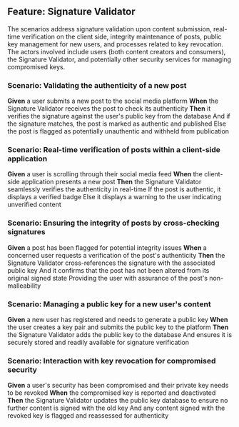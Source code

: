 ## Feature: Signature Validator
The scenarios address signature validation upon content submission, real-time verification on the client side, integrity maintenance of posts, public key management for new users, and processes related to key revocation. The actors involved include users (both content creators and consumers), the Signature Validator, and potentially other security services for managing compromised keys.

### Scenario: Validating the authenticity of a new post
**Given** a user submits a new post to the social media platform
**When** the Signature Validator receives the post to check its authenticity
**Then** it verifies the signature against the user's public key from the database
And if the signature matches, the post is marked as authentic and published
Else the post is flagged as potentially unauthentic and withheld from publication

### Scenario: Real-time verification of posts within a client-side application
**Given** a user is scrolling through their social media feed
**When** the client-side application presents a new post
**Then** the Signature Validator seamlessly verifies the authenticity in real-time
If the post is authentic, it displays a verified badge
Else it displays a warning to the user indicating unverified content

### Scenario: Ensuring the integrity of posts by cross-checking signatures
**Given** a post has been flagged for potential integrity issues
**When** a concerned user requests a verification of the post's authenticity
**Then** the Signature Validator cross-references the signature with the associated public key
And it confirms that the post has not been altered from its original signed state
Providing the user with assurance of the post's non-malleability

### Scenario: Managing a public key for a new user's content
**Given** a new user has registered and needs to generate a public key
**When** the user creates a key pair and submits the public key to the platform
**Then** the Signature Validator adds the public key to the database
And ensures it is securely stored and readily available for signature verification

### Scenario: Interaction with key revocation for compromised security
**Given** a user's security has been compromised and their private key needs to be revoked
**When** the compromised key is reported and deactivated
**Then** the Signature Validator updates the public key database to ensure no further content is signed with the old key
And any content signed with the revoked key is flagged and reassessed for authenticity